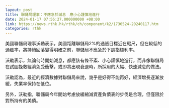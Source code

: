 ```yaml
---
layout: post
title: 聯儲局理事：不應急於減息　應小心謹慎地進行
date: 2024-01-17 07:56:27.000000000 +08:00
link: https://news.rthk.hk/rthk/ch/component/k2/1736524-20240117.htm
categories: rthk
---
```


美國聯儲局理事沃勒表示，美國距離聯儲局2%的通脹目標近在咫尺，但在較低的通脹率，將持續回落變得明確之前，聯儲局不應急於下調指標利率。

沃勒表示，無論何時開始減息，都應該有條不紊、小心謹慎地進行，而非像聯儲局在試圖挽救經濟免受衝擊，或即將出現衰退時，所採用的大幅、快速減息的做法。

沃勒認為，最近的經濟數據對聯儲局來說，幾乎是好得不能再好，經濟增長逐漸放緩，失業率保持在低位。

另外，沃勒指，聯儲局今年開始考慮放緩縮減資產負債表的步伐是合理，但僅限於對所持有的美債。
